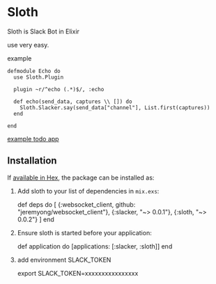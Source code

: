 # Sloth

Sloth is Slack Bot in Elixir

use very easy.

example

```
defmodule Echo do
  use Sloth.Plugin

  plugin ~r/^echo (.*)$/, :echo

  def echo(send_data, captures \\ []) do
    Sloth.Slacker.say(send_data["channel"], List.first(captures))
  end

end
```

[example todo app](https://github.com/tamai/sloth_example)

## Installation

If [available in Hex](https://hex.pm/docs/publish), the package can be installed as:

  1. Add sloth to your list of dependencies in `mix.exs`:

        def deps do
          [
            {:websocket_client, github: "jeremyong/websocket_client"},
            {:slacker,  "~> 0.0.1"},
            {:sloth, "~> 0.0.2"}
          ]
        end

  2. Ensure sloth is started before your application:

        def application do
          [applications: [:slacker, :sloth]]
        end

  3. add environment SLACK_TOKEN

        export SLACK_TOKEN=xxxxxxxxxxxxxxxx
